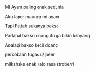 Mi Ayam paling enak sedunia

Aku laper maunya mi ayam

Tapi Fattah sukanya bakso

Padahal bakso doang itu ga bikin kenyang

Apalagi bakso kecil doang

percobaan tugas u/ peer

milkshake enak kalo rasa stroberri


